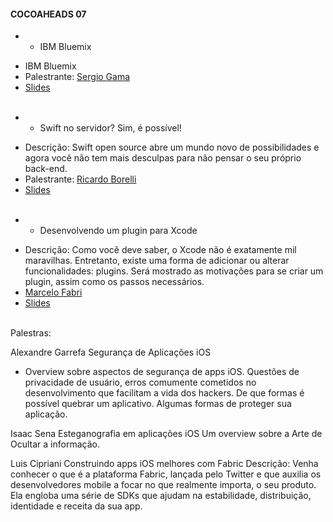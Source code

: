 #### COCOAHEADS 07
 * - IBM Bluemix 
  + IBM Bluemix
  + Palestrante: [Sergio Gama]()  
  + [Slides]()
  <br/> <br/>

 * - Swift no servidor? Sim, é possível!   
  + Descrição: Swift open source abre um mundo novo de possibilidades e agora você não tem mais desculpas para não pensar o seu próprio back-end.
  + Palestrante: [Ricardo Borelli]() 
  + [Slides]()
 <br/> <br/> 

 * - Desenvolvendo um plugin para Xcode  
  + Descrição: Como você deve saber, o Xcode não é exatamente mil maravilhas. Entretanto, existe uma forma de adicionar ou alterar funcionalidades: plugins. Será mostrado as motivações para se criar um plugin, assim como os passos necessários.
  + [Marcelo Fabri]() 
  + [Slides]()
 <br/> <br/>

 Palestras:

Alexandre Garrefa 
Segurança de Aplicações iOS 
- Overview sobre aspectos de segurança de apps iOS. Questões de privacidade de usuário, erros comumente cometidos no desenvolvimento que facilitam a vida dos hackers. De que formas é possível quebrar um aplicativo. Algumas formas de proteger sua aplicação.

Isaac Sena 
Esteganografia em aplicações iOS 
Um overview sobre a Arte de Ocultar a informação.

Luis Cipriani 
Construindo apps iOS melhores com Fabric 
Descrição: Venha conhecer o que é a plataforma Fabric, lançada pelo Twitter e que auxilia os desenvolvedores mobile a focar no que realmente importa, o seu produto. Ela engloba uma série de SDKs que ajudam na estabilidade, distribuição, identidade e receita da sua app. 
